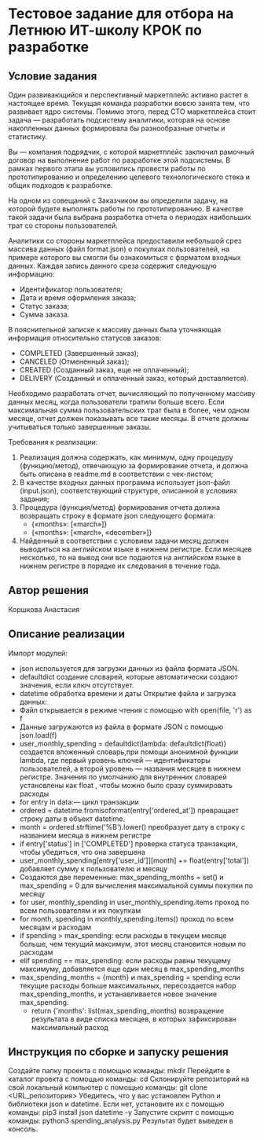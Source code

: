 # Тестовое задание для отбора на Летнюю ИТ-школу КРОК по разработке

## Условие задания
Один развивающийся и перспективный маркетплейс активно растет в настоящее время. Текущая команда разработки вовсю занята тем, что развивает ядро системы. Помимо этого, перед CTO маркетплейса стоит задача — разработать подсистему аналитики, которая на основе накопленных данных формировала бы разнообразные отчеты и статистику.

Вы — компания подрядчик, с которой маркетплейс заключил рамочный договор на выполнение работ по разработке этой подсистемы. В рамках первого этапа вы условились провести работы по прототипированию и определению целевого технологического стека и общих подходов к разработке.

На одном из совещаний с Заказчиком вы определили задачу, на которой будете выполнять работы по прототипированию. В качестве такой задачи была выбрана разработка отчета о периодах наибольших трат со стороны пользователей.

Аналитики со стороны маркетплейса предоставили небольшой срез массива данных (файл format.json) о покупках пользователей, на примере которого вы смогли бы ознакомиться с форматом входных данных. Каждая запись данного среза содержит следующую информацию:
- Идентификатор пользователя;
- Дата и время оформления заказа;
- Статус заказа;
- Сумма заказа.

В пояснительной записке к массиву данных была уточняющая информация относительно статусов заказов:
- COMPLETED (Завершенный заказ);
- CANCELED (Отмененный заказ);
- CREATED (Созданный заказ, еще не оплаченный);
- DELIVERY (Созданный и оплаченный заказ, который доставляется).

Необходимо разработать отчет, вычисляющий по полученному массиву данных месяц, когда пользователи тратили больше всего. Если максимальная сумма пользовательских трат была в более, чем одном месяце, отчет должен показывать все такие месяцы. В отчете должны учитываться только завершенные заказы.

Требования к реализации:
1. Реализация должна содержать, как минимум, одну процедуру (функцию/метод), отвечающую за формирование отчета, и должна быть описана в readme.md в соответствии с чек-листом;
2. В качестве входных данных программа использует json-файл (input.json), соответствующий структуре, описанной в условиях задания;
3. Процедура (функция/метод) формирования отчета должна возвращать строку в формате json следующего формата:
   - {«months»: [«march»]} 
   - {«months»: [«march», «december»]}
4. Найденный в соответствии с условием задачи месяц должен выводиться на английском языке в нижнем регистре. Если месяцев несколько, то на вывод они все подаются на английском языке в нижнем регистре в порядке их следования в течение года.

## Автор решения
Коршкова Анастасия
## Описание реализации
Импорт  модулей:
- json используется для загрузки данных из файла формата JSON.
- defaultdict  создание словарей, которые автоматически создают значения, если ключ отсутствует.
- datetime обработка времени и даты
Открытие файла и загрузка данных:
- Файл открывается в режиме чтения с помощью with open(file, 'r') as f
- Данные загружаются из файла в формате JSON с помощью json.load(f)
- user_monthly_spending = defaultdict(lambda: defaultdict(float)) создается вложенный словарь,при помощи анонимной функции lambda, где первый уровень ключей — идентификаторы пользователей, а второй уровень — названия месяцев в нижнем регистре. Значения по умолчанию для внутренних словарей установлены как float , чтобы можно было сразу суммировать расходы
- for entry in data:— цикл  транзакции 
- ordered = datetime.fromisoformat(entry['ordered_at'])  превращает строку даты в объект datetime.
- month = ordered.strftime('%B').lower() преобразует дату в строку с названием месяца в нижнем регистре
- if entry['status'] in ['COMPLETED']  проверка статуса транзакции, чтобы убедиться, что она завершена
- user_monthly_spending[entry['user_id']][month] += float(entry['total']) добавляет сумму  к  пользователю и месяцу
- Создаются две переменные: max_spending_months = set() и max_spending = 0 для вычисления максимальной суммы покупки по месяцу
- for user, monthly_spending in user_monthly_spending.items проход по всем пользователям и их покупкам
- for month, spending in monthly_spending.items() проход по всем месяцам и расходам  
- if spending > max_spending: если расходы в текущем месяце больше, чем текущий максимум, этот месяц становится новым по расходам
- elif spending == max_spending:  если расходы равны текущему максимуму, добавляется еще один месяц в max_spending_months
- max_spending_months = {month} и max_spending = spending если текущие расходы больше максимальных, пересоздается набор max_spending_months, и устанавливается новое значение max_spending.
  - return {'months': list(max_spending_months)  возвращение результата в виде списка месяцев, в которых зафиксирован максимальный расход
## Инструкция по сборке и запуску решения
Создайте папку проекта с помощью команды:
 mkdir <name>
Перейдите в каталог проекта с помощью команды:
 cd <name>
Склонируйте репозиторий на свой локальный компьютер с помощью команды:
 git clone <URL_репозитория>
Убедитесь, что у вас установлен Python и библиотеки json и datetime. Если нет, установите их с помощью команды:
 pip3 install json datetime -y
Запустите скрипт с помощью команды:
 python3 spending_analysis.py
Результат будет выведен в консоль.
